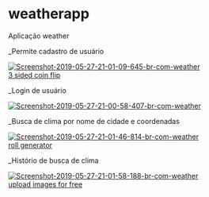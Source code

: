 # weatherapp
Aplicação weather

_Permite cadastro de usuário

<a href="https://ibb.co/DMzpqhd"><img src="https://i.ibb.co/M1Z6Xrd/Screenshot-2019-05-27-21-01-09-645-br-com-weather.png" alt="Screenshot-2019-05-27-21-01-09-645-br-com-weather" border="0"></a><br /><a target='_blank' href='https://freeonlinedice.com/'>3 sided coin flip</a><br />

_Login de usuário

<a href="https://ibb.co/pjHxKnX"><img src="https://i.ibb.co/jkCTwH4/Screenshot-2019-05-27-21-00-58-407-br-com-weather.png" alt="Screenshot-2019-05-27-21-00-58-407-br-com-weather" border="0"></a>

_Busca de clima por nome de cidade e coordenadas

<a href="https://ibb.co/qgDSJss"><img src="https://i.ibb.co/GMd6H22/Screenshot-2019-05-27-21-01-46-814-br-com-weather.png" alt="Screenshot-2019-05-27-21-01-46-814-br-com-weather" border="0"></a><br /><a target='_blank' href='https://freeonlinedice.com/'>roll generator</a><br />

_Histório de busca de clima 

<a href="https://ibb.co/gv8dRXr"><img src="https://i.ibb.co/YDSXLKN/Screenshot-2019-05-27-21-01-58-188-br-com-weather.png" alt="Screenshot-2019-05-27-21-01-58-188-br-com-weather" border="0"></a><br /><a target='_blank' href='https://imgbb.com/'>upload images for free</a><br />




